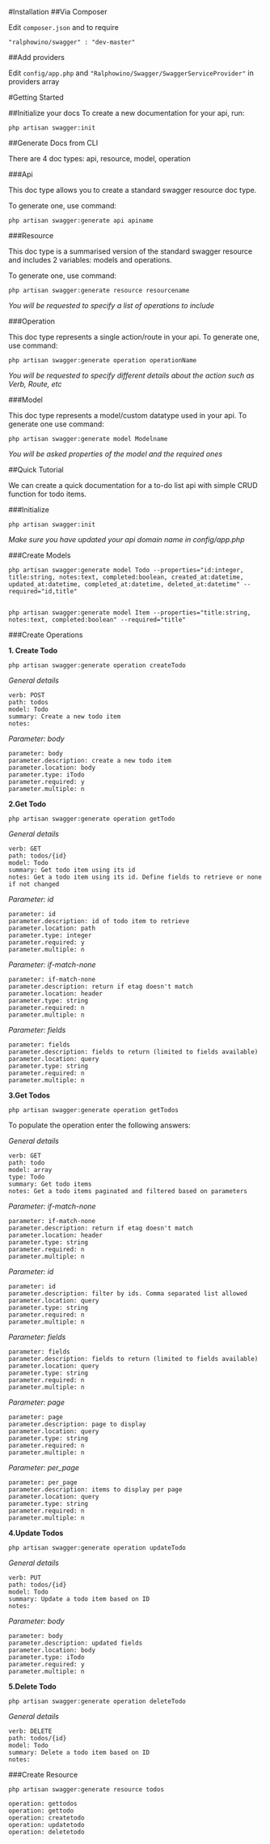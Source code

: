 #Installation
##Via Composer

Edit `composer.json` and to require

    "ralphowino/swagger" : "dev-master"

##Add providers 

Edit `config/app.php` and  `"Ralphowino/Swagger/SwaggerServiceProvider"` in providers array

#Getting Started

##Initialize your docs
To create a new documentation for your api, run:
    
    php artisan swagger:init

##Generate Docs from CLI

There are 4 doc types: api, resource, model, operation

###Api

This doc type allows you to create a standard swagger resource doc type.

To generate one, use command:

    php artisan swagger:generate api apiname
    
###Resource

This doc type is a summarised version of the standard swagger resource and includes 2 variables: models and operations.

To generate one, use command:

    php artisan swagger:generate resource resourcename
    
*You will be requested to specify a list of operations to include*

###Operation

This doc type represents a single action/route in your api. To generate one, use command:

    php artisan swagger:generate operation operationName
    
*You will be requested to specify different details about the action such as Verb, Route, etc*

###Model

This doc type represents a model/custom datatype used in your api. To generate one use command:

    php artisan swagger:generate model Modelname
    
*You will be asked properties of the model and the required ones*


##Quick Tutorial

We can create a quick documentation for a to-do list api with simple CRUD function for todo items.

###Initialize
    
    php artisan swagger:init
    
*Make sure you have updated your api domain name in config/app.php*

###Create Models

    php artisan swagger:generate model Todo --properties="id:integer, title:string, notes:text, completed:boolean, created_at:datetime, updated_at:datetime, completed_at:datetime, deleted_at:datetime" --required="id,title"


    php artisan swagger:generate model Item --properties="title:string, notes:text, completed:boolean" --required="title"
    
###Create Operations

**1. Create Todo**

    php artisan swagger:generate operation createTodo
    
*General details*

    verb: POST
    path: todos
    model: Todo
    summary: Create a new todo item
    notes:
    
*Parameter: body*

    parameter: body
    parameter.description: create a new todo item
    parameter.location: body
    parameter.type: iTodo
    parameter.required: y
    parameter.multiple: n
    
    
    
**2.Get Todo**

    php artisan swagger:generate operation getTodo

*General details*
    
    verb: GET
    path: todos/{id}
    model: Todo
    summary: Get todo item using its id
    notes: Get a todo item using its id. Define fields to retrieve or none if not changed

*Parameter: id*

    parameter: id
    parameter.description: id of todo item to retrieve
    parameter.location: path
    parameter.type: integer
    parameter.required: y
    parameter.multiple: n
    
*Parameter: if-match-none*

    parameter: if-match-none
    parameter.description: return if etag doesn't match
    parameter.location: header
    parameter.type: string
    parameter.required: n
    parameter.multiple: n
    
    
*Parameter: fields*

    parameter: fields
    parameter.description: fields to return (limited to fields available)
    parameter.location: query
    parameter.type: string
    parameter.required: n
    parameter.multiple: n

**3.Get Todos**

    php artisan swagger:generate operation getTodos

To populate the operation enter the following answers:

*General details*

    verb: GET
    path: todo
    model: array
    type: Todo
    summary: Get todo items
    notes: Get a todo items paginated and filtered based on parameters

*Parameter: if-match-none*

    parameter: if-match-none
    parameter.description: return if etag doesn't match
    parameter.location: header
    parameter.type: string
    parameter.required: n
    parameter.multiple: n
    
*Parameter: id*

    parameter: id
    parameter.description: filter by ids. Comma separated list allowed
    parameter.location: query
    parameter.type: string
    parameter.required: n
    parameter.multiple: n
    
    
*Parameter: fields*

    parameter: fields
    parameter.description: fields to return (limited to fields available)
    parameter.location: query
    parameter.type: string
    parameter.required: n
    parameter.multiple: n
    
    
*Parameter: page*

    parameter: page
    parameter.description: page to display
    parameter.location: query
    parameter.type: string
    parameter.required: n
    parameter.multiple: n


*Parameter: per_page*

    parameter: per_page
    parameter.description: items to display per page
    parameter.location: query
    parameter.type: string
    parameter.required: n
    parameter.multiple: n


**4.Update Todos**

    php artisan swagger:generate operation updateTodo
    
*General details*

    verb: PUT
    path: todos/{id}
    model: Todo
    summary: Update a todo item based on ID
    notes:
    
*Parameter: body*

    parameter: body
    parameter.description: updated fields
    parameter.location: body
    parameter.type: iTodo
    parameter.required: y
    parameter.multiple: n


**5.Delete Todo**

    php artisan swagger:generate operation deleteTodo
    
*General details*

    verb: DELETE
    path: todos/{id}
    model: Todo
    summary: Delete a todo item based on ID
    notes:

###Create Resource

    php artisan swagger:generate resource todos
    
    operation: gettodos
    operation: gettodo
    operation: createtodo
    operation: updatetodo
    operation: deletetodo